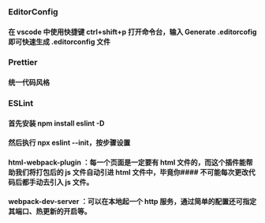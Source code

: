 ### EditorConfig
#### 在 vscode 中使用快捷键 ctrl+shift+p 打开命令台，输入 Generate .editorcofig 即可快速生成 .editorconfig 文件

### Prettier
#### 统一代码风格

### ESLint
#### 首先安装 npm install eslint -D
#### 然后执行 npx eslint --init，按步骤设置

#### html-webpack-plugin ：每一个页面是一定要有 html 文件的，而这个插件能帮助我们将打包后的 js 文件自动引进 html 文件中，毕竟你#### 不可能每次更改代码后都手动去引入 js 文件。
#### webpack-dev-server ：可以在本地起一个 http 服务，通过简单的配置还可指定其端口、热更新的开启等。